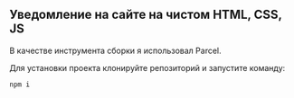 <h2>Уведомление на сайте на чистом HTML, CSS, JS</h2>

В качестве инструмента сборки я использовал Parcel.

Для установки проекта клонируйте репозиторий и запустите команду:

<code>npm i</code>
